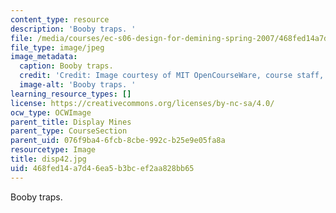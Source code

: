 ```yaml
---
content_type: resource
description: 'Booby traps. '
file: /media/courses/ec-s06-design-for-demining-spring-2007/468fed14a7d46ea5b3bcef2aa828bb65_disp42.jpg
file_type: image/jpeg
image_metadata:
  caption: Booby traps.
  credit: 'Credit: Image courtesy of MIT OpenCourseWare, course staff, and students.'
  image-alt: 'Booby traps. '
learning_resource_types: []
license: https://creativecommons.org/licenses/by-nc-sa/4.0/
ocw_type: OCWImage
parent_title: Display Mines
parent_type: CourseSection
parent_uid: 076f9ba4-6fcb-8cbe-992c-b25e9e05fa8a
resourcetype: Image
title: disp42.jpg
uid: 468fed14-a7d4-6ea5-b3bc-ef2aa828bb65
---
```

Booby traps. 